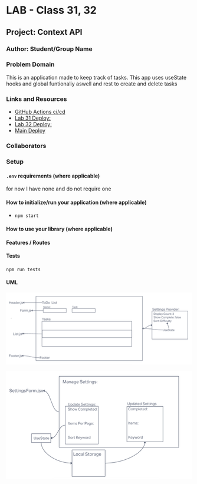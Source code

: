 # LAB - Class 31, 32

## Project: Context API

### Author: Student/Group Name

### Problem Domain  

This is an application made to keep track of tasks. This app uses useState hooks and global funtionaliy aswell and rest to create and delete tasks

### Links and Resources

- [GitHub Actions ci/cd](https://github.com/Emmanuel-Gonzales/todo-app/actions)
- [Lab 31 Deploy:](https://codesandbox.io/p/github/Emmanuel-Gonzales/todo-app/context-settings?workspaceId=7d26a6b1-1665-44a2-a043-5e0f3be0a916)
- [Lab 32 Deploy:](https://codesandbox.io/p/github/Emmanuel-Gonzales/todo-app/context-methods?workspaceId=7d26a6b1-1665-44a2-a043-5e0f3be0a916)
- [Main Deploy](https://codesandbox.io/p/github/Emmanuel-Gonzales/todo-app/main?workspaceId=7d26a6b1-1665-44a2-a043-5e0f3be0a916)

### Collaborators

### Setup

#### `.env` requirements (where applicable)

for now I have none and do not require one

#### How to initialize/run your application (where applicable)

- `npm start`

#### How to use your library (where applicable)

#### Features / Routes

#### Tests

`npm run tests`

#### UML

![UML](/assets/uml-31.png)

![Lab 32 UML](/assets/uml-32r.png)
